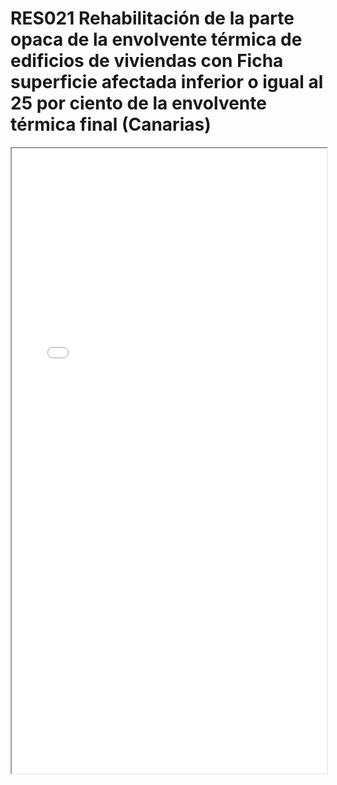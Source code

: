 
# RES021  Rehabilitación de la parte opaca de la envolvente térmica de edificios de viviendas con Ficha superficie afectada inferior o igual al 25  por ciento de la envolvente térmica final (Canarias)

<iframe src="../RES021  Rehabilitación de la parte opaca de la envolvente térmica de edificios de viviendas con Ficha superficie afectada inferior o igual al 25  por ciento de la envolvente térmica final (Canarias).pdf" width="100%" height="1000px"></iframe>

